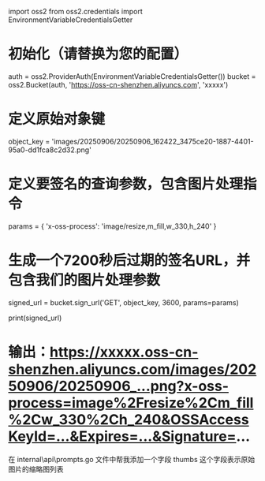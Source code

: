 
import oss2
from oss2.credentials import EnvironmentVariableCredentialsGetter

# 初始化（请替换为您的配置）
auth = oss2.ProviderAuth(EnvironmentVariableCredentialsGetter())
bucket = oss2.Bucket(auth, 'https://oss-cn-shenzhen.aliyuncs.com', 'xxxxx')

# 定义原始对象键
object_key = 'images/20250906/20250906_162422_3475ce20-1887-4401-95a0-dd1fca8c2d32.png'

# 定义要签名的查询参数，包含图片处理指令
params = {
    'x-oss-process': 'image/resize,m_fill,w_330,h_240'
}

# 生成一个7200秒后过期的签名URL，并包含我们的图片处理参数
signed_url = bucket.sign_url('GET', object_key, 3600, params=params)

print(signed_url)
# 输出：https://xxxxx.oss-cn-shenzhen.aliyuncs.com/images/20250906/20250906_...png?x-oss-process=image%2Fresize%2Cm_fill%2Cw_330%2Ch_240&OSSAccessKeyId=...&Expires=...&Signature=...



在 internal\api\prompts.go 文件中帮我添加一个字段 thumbs 这个字段表示原始图片的缩略图列表
